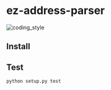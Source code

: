 # ez-address-parser

![coding_style](https://img.shields.io/badge/code%20style-black-000000.svg)

## Install

## Test

    python setup.py test
